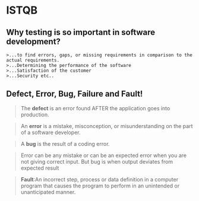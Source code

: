 # ISTQB

##  Why testing is so important in software development?
    >...to find errors, gaps, or missing requirements in comparison to the actual requirements. 
    >...Determining the performance of the software
    >...Satisfaction of the customer
    >...Security etc..
    
## Defect, Error, Bug, Failure and Fault!
> The **defect** is an error found AFTER the application goes into production.

>An **error** is a mistake, misconception, or misunderstanding on the part of a software developer.

>A **bug** is the result of a coding error. 

>Error can be any mistake or can be an expected error when you are not giving correct input. But bug is when output deviates from expected result

> **Fault**:An incorrect step, process or data definition in a computer program that causes the program to perform in an unintended or unanticipated manner.
